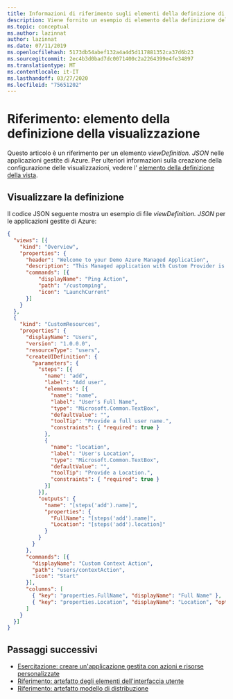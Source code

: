 ```yaml
---
title: Informazioni di riferimento sugli elementi della definizione di visualizzazione
description: Viene fornito un esempio di elemento della definizione della vista per le applicazioni gestite di Azure. Il nome del file è viewDefinition. JSON.
ms.topic: conceptual
ms.author: lazinnat
author: lazinnat
ms.date: 07/11/2019
ms.openlocfilehash: 5173db54abef132a4a4d5d117881352ca37d6b23
ms.sourcegitcommit: 2ec4b3d0bad7dc0071400c2a2264399e4fe34897
ms.translationtype: MT
ms.contentlocale: it-IT
ms.lasthandoff: 03/27/2020
ms.locfileid: "75651202"
---
```

# <a name="reference-view-definition-artifact"></a>Riferimento: elemento della definizione della visualizzazione

Questo articolo è un riferimento per un elemento *viewDefinition. JSON* nelle applicazioni gestite di Azure. Per ulteriori informazioni sulla creazione della configurazione delle visualizzazioni, vedere l' [elemento della definizione della vista](concepts-view-definition.md).

## <a name="view-definition"></a>Visualizzare la definizione

Il codice JSON seguente mostra un esempio di file *viewDefinition. JSON* per le applicazioni gestite di Azure:

```json
{
  "views": [{
    "kind": "Overview",
    "properties": {
      "header": "Welcome to your Demo Azure Managed Application",
      "description": "This Managed application with Custom Provider is for demo purposes only.",
      "commands": [{
          "displayName": "Ping Action",
          "path": "/customping",
          "icon": "LaunchCurrent"
      }]
    }
  },
  {
    "kind": "CustomResources",
    "properties": {
      "displayName": "Users",
      "version": "1.0.0.0",
      "resourceType": "users",
      "createUIDefinition": {
        "parameters": {
          "steps": [{
            "name": "add",
            "label": "Add user",
            "elements": [{
              "name": "name",
              "label": "User's Full Name",
              "type": "Microsoft.Common.TextBox",
              "defaultValue": "",
              "toolTip": "Provide a full user name.",
              "constraints": { "required": true }
            },
            {
              "name": "location",
              "label": "User's Location",
              "type": "Microsoft.Common.TextBox",
              "defaultValue": "",
              "toolTip": "Provide a Location.",
              "constraints": { "required": true }
            }]
          }],
          "outputs": {
            "name": "[steps('add').name]",
            "properties": {
              "FullName": "[steps('add').name]",
              "Location": "[steps('add').location]"
            }
          }
        }
      },
      "commands": [{
        "displayName": "Custom Context Action",
        "path": "users/contextAction",
        "icon": "Start"
      }],
      "columns": [
        { "key": "properties.FullName", "displayName": "Full Name" },
        { "key": "properties.Location", "displayName": "Location", "optional": true }
      ]
    }
  }]
}
```

## <a name="next-steps"></a>Passaggi successivi

- [Esercitazione: creare un'applicazione gestita con azioni e risorse personalizzate](tutorial-create-managed-app-with-custom-provider.md)
- [Riferimento: artefatto degli elementi dell'interfaccia utente](reference-createuidefinition-artifact.md)
- [Riferimento: artefatto modello di distribuzione](reference-main-template-artifact.md)
